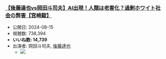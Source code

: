 ### [【後藤達也vs岡田斗司夫】AI出現！人類は老害化？過剰ホワイト社会の弊害【宮崎駿】](https://www.youtube.com/watch?v=aHfLArP4Q_8)
-   公開日: 2024-08-15
-   視聴数: 738,394
-   **いいね数: 14,739**
-   出演者: 岡田斗司夫, [後藤達也](/rehacq_fan/people/後藤達也 "wikilink")
    - [![](https://img.youtube.com/vi/aHfLArP4Q_8/hqdefault.jpg)](https://www.youtube.com/watch?v=aHfLArP4Q_8)

